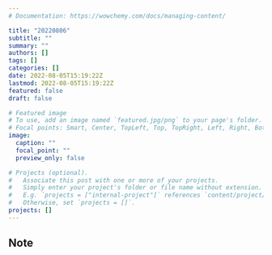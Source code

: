```yaml
---
# Documentation: https://wowchemy.com/docs/managing-content/

title: "20220806"
subtitle: ""
summary: ""
authors: []
tags: []
categories: []
date: 2022-08-05T15:19:22Z
lastmod: 2022-08-05T15:19:22Z
featured: false
draft: false

# Featured image
# To use, add an image named `featured.jpg/png` to your page's folder.
# Focal points: Smart, Center, TopLeft, Top, TopRight, Left, Right, BottomLeft, Bottom, BottomRight.
image:
  caption: ""
  focal_point: ""
  preview_only: false

# Projects (optional).
#   Associate this post with one or more of your projects.
#   Simply enter your project's folder or file name without extension.
#   E.g. `projects = ["internal-project"]` references `content/project/deep-learning/index.md`.
#   Otherwise, set `projects = []`.
projects: []
---
```


## Note

